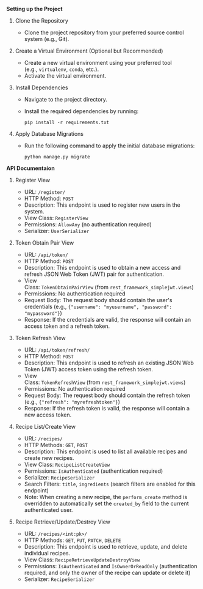 
**Setting up the Project**

1.  Clone the Repository

    -   Clone the project repository from your preferred source control system (e.g., Git).
2.  Create a Virtual Environment (Optional but Recommended)

    -   Create a new virtual environment using your preferred tool (e.g., `virtualenv`, `conda`, etc.).
    -   Activate the virtual environment.
3.  Install Dependencies

    -   Navigate to the project directory.
    -   Install the required dependencies by running:

        ```
        pip install -r requirements.txt

        ```

4.  Apply Database Migrations

    -   Run the following command to apply the initial database migrations:

        ```
        python manage.py migrate

        ```

**API Documentaion**

1.  Register View

    -   URL: `/register/`
    -   HTTP Method: `POST`
    -   Description: This endpoint is used to register new users in the system.
    -   View Class: `RegisterView`
    -   Permissions: `AllowAny` (no authentication required)
    -   Serializer: `UserSerializer`
2.  Token Obtain Pair View

    -   URL: `/api/token/`
    -   HTTP Method: `POST`
    -   Description: This endpoint is used to obtain a new access and refresh JSON Web Token (JWT) pair for authentication.
    -   View Class: `TokenObtainPairView` (from `rest_framework_simplejwt.views`)
    -   Permissions: No authentication required
    -   Request Body: The request body should contain the user's credentials (e.g., `{"username": "myusername", "password": "mypassword"}`)
    -   Response: If the credentials are valid, the response will contain an access token and a refresh token.
3.  Token Refresh View

    -   URL: `/api/token/refresh/`
    -   HTTP Method: `POST`
    -   Description: This endpoint is used to refresh an existing JSON Web Token (JWT) access token using the refresh token.
    -   View Class: `TokenRefreshView` (from `rest_framework_simplejwt.views`)
    -   Permissions: No authentication required
    -   Request Body: The request body should contain the refresh token (e.g., `{"refresh": "myrefreshtoken"}`)
    -   Response: If the refresh token is valid, the response will contain a new access token.
4.  Recipe List/Create View

    -   URL: `/recipes/`
    -   HTTP Methods: `GET`, `POST`
    -   Description: This endpoint is used to list all available recipes and create new recipes.
    -   View Class: `RecipeListCreateView`
    -   Permissions: `IsAuthenticated` (authentication required)
    -   Serializer: `RecipeSerializer`
    -   Search Filters: `title`, `ingredients` (search filters are enabled for this endpoint)
    -   Note: When creating a new recipe, the `perform_create` method is overridden to automatically set the `created_by` field to the current authenticated user.
5.  Recipe Retrieve/Update/Destroy View

    -   URL: `/recipes/<int:pk>/`
    -   HTTP Methods: `GET`, `PUT`, `PATCH`, `DELETE`
    -   Description: This endpoint is used to retrieve, update, and delete individual recipes.
    -   View Class: `RecipeRetrieveUpdateDestroyView`
    -   Permissions: `IsAuthenticated` and `IsOwnerOrReadOnly` (authentication required, and only the owner of the recipe can update or delete it)
    -   Serializer: `RecipeSerializer`
